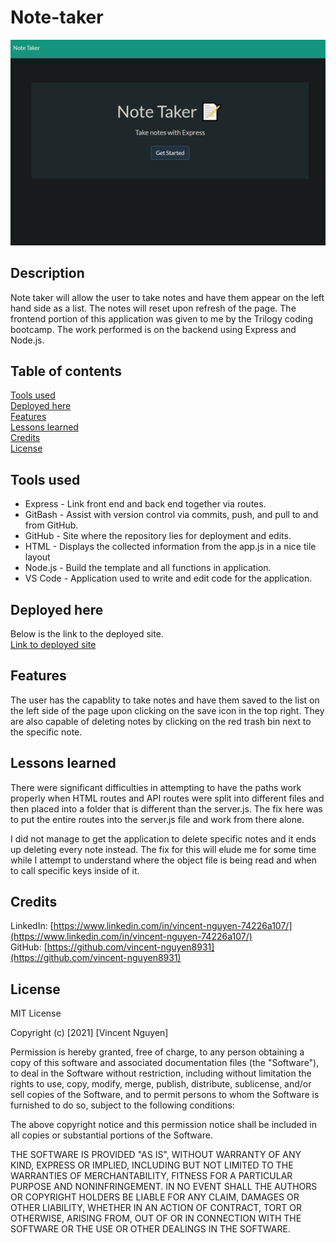# Note-taker

![image](Note-taker-image.png)

Description
------------

Note taker will allow the user to take notes and have them appear on the left hand side as a list. The notes will reset upon refresh of the page. The frontend portion of this application was given to me by the Trilogy coding bootcamp. The work performed is on the backend using Express and Node.js.

 Table of contents
---------------
[Tools used](#Tools-used)<br />
[Deployed here](#Deployed-here)<br />
[Features](#Features)<br />
[Lessons learned](#Lessons-learned)<br />
[Credits](#Credits)<br />
[License](#License)

Tools used
-------------------

* Express - Link front end and back end together via routes.
* GitBash - Assist with version control via commits, push, and pull to and from GitHub.
* GitHub - Site where the repository lies for deployment and edits.
* HTML - Displays the collected information from the app.js in a nice tile layout
* Node.js - Build the template and all functions in application. 
* VS Code - Application used to write and edit code for the application.

Deployed here
-------------

Below is the link to the deployed site. <br />
[Link to deployed site](https://note-task-list.herokuapp.com/)


Features
------------------

The user has the capablity to take notes and have them saved to the list on the left side of the page upon clicking on the save icon in the top right. They are also capable of deleting notes by clicking on the red trash bin next to the specific note.

Lessons learned
---------------
There were significant difficulties in attempting to have the paths work properly when HTML routes and API routes were split into different files and then placed into a folder that is different than the server.js. The fix here was to put the entire routes into the server.js file and work from there alone.

I did not manage to get the application to delete specific notes and it ends up deleting every note instead. The fix for this will elude me for some time while I attempt to understand where the object file is being read and when to call specific keys inside of it.

Credits
---------------
LinkedIn: [https://www.linkedin.com/in/vincent-nguyen-74226a107/](https://www.linkedin.com/in/vincent-nguyen-74226a107/) <br />
GitHub: [https://github.com/vincent-nguyen8931](https://github.com/vincent-nguyen8931)


License
----------
MIT License

Copyright (c) [2021] [Vincent Nguyen]

Permission is hereby granted, free of charge, to any person obtaining a copy
of this software and associated documentation files (the "Software"), to deal
in the Software without restriction, including without limitation the rights
to use, copy, modify, merge, publish, distribute, sublicense, and/or sell
copies of the Software, and to permit persons to whom the Software is
furnished to do so, subject to the following conditions:

The above copyright notice and this permission notice shall be included in all
copies or substantial portions of the Software.

THE SOFTWARE IS PROVIDED "AS IS", WITHOUT WARRANTY OF ANY KIND, EXPRESS OR
IMPLIED, INCLUDING BUT NOT LIMITED TO THE WARRANTIES OF MERCHANTABILITY,
FITNESS FOR A PARTICULAR PURPOSE AND NONINFRINGEMENT. IN NO EVENT SHALL THE
AUTHORS OR COPYRIGHT HOLDERS BE LIABLE FOR ANY CLAIM, DAMAGES OR OTHER
LIABILITY, WHETHER IN AN ACTION OF CONTRACT, TORT OR OTHERWISE, ARISING FROM,
OUT OF OR IN CONNECTION WITH THE SOFTWARE OR THE USE OR OTHER DEALINGS IN THE
SOFTWARE.